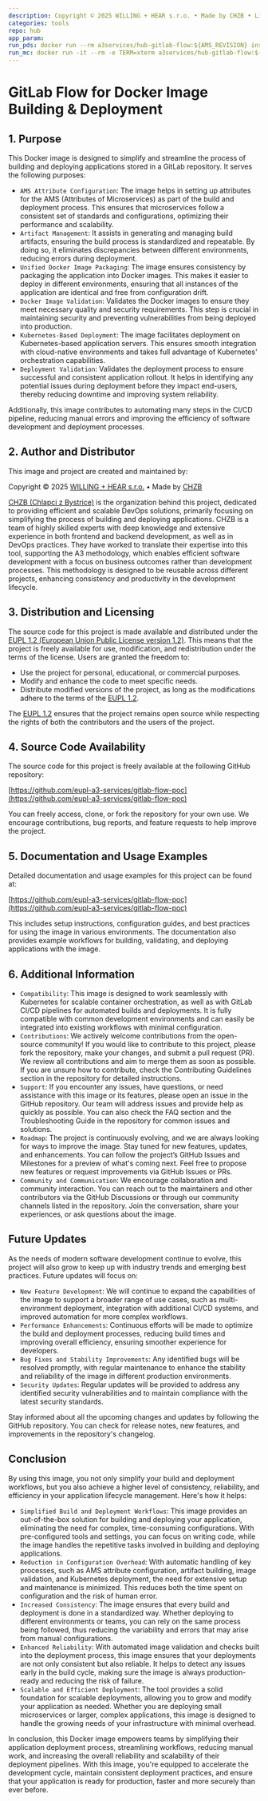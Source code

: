```yaml
---
description: Copyright © 2025 WILLING + HEAR s.r.o. • Made by CHZB • Licensed under EUPL-1.2
categories: tools
repo: hub
app_param:
run_pds: docker run --rm a3services/hub-gitlab-flow:${AMS_REVISION} install-pds \| bash
run_mc: docker run -it --rm -e TERM=xterm a3services/hub-gitlab-flow:${AMS_REVISION} mc
---
```


# GitLab Flow for Docker Image Building & Deployment

## 1. Purpose

This Docker image is designed to simplify and streamline the process of building and deploying applications stored in a GitLab repository. It serves the following purposes:
- `AMS Attribute Configuration`: The image helps in setting up attributes for the AMS (Attributes of Microservices) as part of the build and deployment process. This ensures that microservices follow a consistent set of standards and configurations, optimizing their performance and scalability.
- `Artifact Management`: It assists in generating and managing build artifacts, ensuring the build process is standardized and repeatable. By doing so, it eliminates discrepancies between different environments, reducing errors during deployment.
- `Unified Docker Image Packaging`: The image ensures consistency by packaging the application into Docker images. This makes it easier to deploy in different environments, ensuring that all instances of the application are identical and free from configuration drift.
- `Docker Image Validation`: Validates the Docker images to ensure they meet necessary quality and security requirements. This step is crucial in maintaining security and preventing vulnerabilities from being deployed into production.
- `Kubernetes-Based Deployment`: The image facilitates deployment on Kubernetes-based application servers. This ensures smooth integration with cloud-native environments and takes full advantage of Kubernetes' orchestration capabilities.
- `Deployment Validation`: Validates the deployment process to ensure successful and consistent application rollout. It helps in identifying any potential issues during deployment before they impact end-users, thereby reducing downtime and improving system reliability.

Additionally, this image contributes to automating many steps in the CI/CD pipeline, reducing manual errors and improving the efficiency of software development and deployment processes.

## 2. Author and Distributor

This image and project are created and maintained by:

Copyright © 2025 [WILLING + HEAR s.r.o.](https://willinghear.com) • Made by [CHZB](https://chzb.sk)

[CHZB (Chlapci z Bystrice)](https://chzb.sk) is the organization behind this project, dedicated to providing efficient and scalable DevOps solutions, primarily focusing on simplifying the process of building and deploying applications. CHZB is a team of highly skilled experts with deep knowledge and extensive experience in both frontend and backend development, as well as in DevOps practices. They have worked to translate their expertise into this tool, supporting the A3 methodology, which enables efficient software development with a focus on business outcomes rather than development processes. This methodology is designed to be reusable across different projects, enhancing consistency and productivity in the development lifecycle.

## 3. Distribution and Licensing

The source code for this project is made available and distributed under the [EUPL 1.2 (European Union Public License version 1.2)](https://joinup.ec.europa.eu/collection/eupl/eupl-text-eupl-12). This means that the project is freely available for use, modification, and redistribution under the terms of the license. Users are granted the freedom to:

- Use the project for personal, educational, or commercial purposes.
- Modify and enhance the code to meet specific needs.
- Distribute modified versions of the project, as long as the modifications adhere to the terms of the [EUPL 1.2](https://joinup.ec.europa.eu/collection/eupl/eupl-text-eupl-12).

The [EUPL 1.2](https://joinup.ec.europa.eu/collection/eupl/eupl-text-eupl-12) ensures that the project remains open source while respecting the rights of both the contributors and the users of the project.

## 4. Source Code Availability

The source code for this project is freely available at the following GitHub repository:

[https://github.com/eupl-a3-services/gitlab-flow-poc](https://github.com/eupl-a3-services/gitlab-flow-poc)

You can freely access, clone, or fork the repository for your own use. We encourage contributions, bug reports, and feature requests to help improve the project.

## 5. Documentation and Usage Examples

Detailed documentation and usage examples for this project can be found at:

[https://github.com/eupl-a3-services/gitlab-flow-poc](https://github.com/eupl-a3-services/gitlab-flow-poc)

This includes setup instructions, configuration guides, and best practices for using the image in various environments. The documentation also provides example workflows for building, validating, and deploying applications with the image.

## 6. Additional Information

- `Compatibility`: This image is designed to work seamlessly with Kubernetes for scalable container orchestration, as well as with GitLab CI/CD pipelines for automated builds and deployments. It is fully compatible with common development environments and can easily be integrated into existing workflows with minimal configuration.
- `Contributions`: We actively welcome contributions from the open-source community! If you would like to contribute to this project, please fork the repository, make your changes, and submit a pull request (PR). We review all contributions and aim to merge them as soon as possible. If you are unsure how to contribute, check the Contributing Guidelines section in the repository for detailed instructions.
- `Support`: If you encounter any issues, have questions, or need assistance with this image or its features, please open an issue in the GitHub repository. Our team will address issues and provide help as quickly as possible. You can also check the FAQ section and the Troubleshooting Guide in the repository for common issues and solutions.
- `Roadmap`: The project is continuously evolving, and we are always looking for ways to improve the image. Stay tuned for new features, updates, and enhancements. You can follow the project’s GitHub Issues and Milestones for a preview of what's coming next. Feel free to propose new features or request improvements via GitHub Issues or PRs.
- `Community and Communication`: We encourage collaboration and community interaction. You can reach out to the maintainers and other contributors via the GitHub Discussions or through our community channels listed in the repository. Join the conversation, share your experiences, or ask questions about the image.

## Future Updates
As the needs of modern software development continue to evolve, this project will also grow to keep up with industry trends and emerging best practices. Future updates will focus on:

- `New Feature Development`: We will continue to expand the capabilities of the image to support a broader range of use cases, such as multi-environment deployment, integration with additional CI/CD systems, and improved automation for more complex workflows.
- `Performance Enhancements`: Continuous efforts will be made to optimize the build and deployment processes, reducing build times and improving overall efficiency, ensuring smoother experience for developers.
- `Bug Fixes and Stability Improvements`: Any identified bugs will be resolved promptly, with regular maintenance to enhance the stability and reliability of the image in different production environments.
- `Security Updates`: Regular updates will be provided to address any identified security vulnerabilities and to maintain compliance with the latest security standards.

Stay informed about all the upcoming changes and updates by following the GitHub repository. You can check for release notes, new features, and improvements in the repository's changelog.

## Conclusion
By using this image, you not only simplify your build and deployment workflows, but you also achieve a higher level of consistency, reliability, and efficiency in your application lifecycle management. Here's how it helps:

- `Simplified Build and Deployment Workflows`: This image provides an out-of-the-box solution for building and deploying your application, eliminating the need for complex, time-consuming configurations. With pre-configured tools and settings, you can focus on writing code, while the image handles the repetitive tasks involved in building and deploying applications.
- `Reduction in Configuration Overhead`: With automatic handling of key processes, such as AMS attribute configuration, artifact building, image validation, and Kubernetes deployment, the need for extensive setup and maintenance is minimized. This reduces both the time spent on configuration and the risk of human error.
- `Increased Consistency`: The image ensures that every build and deployment is done in a standardized way. Whether deploying to different environments or teams, you can rely on the same process being followed, thus reducing the variability and errors that may arise from manual configurations.
- `Enhanced Reliability`: With automated image validation and checks built into the deployment process, this image ensures that your deployments are not only consistent but also reliable. It helps to detect any issues early in the build cycle, making sure the image is always production-ready and reducing the risk of failure.
- `Scalable and Efficient Deployment`: The tool provides a solid foundation for scalable deployments, allowing you to grow and modify your application as needed. Whether you are deploying small microservices or larger, complex applications, this image is designed to handle the growing needs of your infrastructure with minimal overhead.

In conclusion, this Docker image empowers teams by simplifying their application deployment process, streamlining workflows, reducing manual work, and increasing the overall reliability and scalability of their deployment pipelines. With this image, you're equipped to accelerate the development cycle, maintain consistent deployment practices, and ensure that your application is ready for production, faster and more securely than ever before.